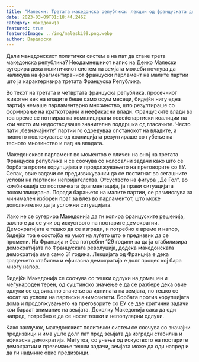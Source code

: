 ```yaml
---
title: "Малески: Третата македонска република: лекции од француската демократија"
date: 2023-03-09T01:18:44.246Z
category: македонија
featured: true
featuredImage: ../img/maleski99.png.webp
author: Вардарски
---
```


Дали македонскиот политички систем е на пат да стане трета македонска република? Неодамнешниот напис на Денко Малески сугерира дека политичкиот систем на земјата можеби почнува да наликува на фрагментираниот француски парламент на малите партии што ја карактеризира третата Француска Република.

Во текот на третата и четвртата француска република, просечниот животен век на владите беше само осум месеци, бидејќи ниту една партија немаше парламентарно мнозинство, што резултираше со формирање на краткотрајни и неефикасни влади. Француските влади во тоа време се потпираа на комплицирани повеќепартиски коалиции на кои често им недостасуваше значителна поддршка од гласачите. Често пати „безначајните“ партии го одредуваа опстанокот на владите, а нивното повлекување од коалицијата резултираше со губење на тесното мнозинство и пад на владата.

Македонскиот парламент во моментов е сличен на оној на третата Француска република и се соочува со колосални задачи како што се борбата против корупцијата и продолжувањето на преговорите со ЕУ. Сепак, овие задачи се предизвикувачки да се постигнат во сегашните услови на партиски непријателства. Отсуството на фигура „Де Гол“, во комбинација со постоечката фрагментација, ја прави ситуацијата покомплицирана. Поради барањето на малите партии, се размислува за минимален изборен праг за влез во парламентот, што може дополнително да ја усложни ситуацијата.

Иако не се сугерира Македонија да ги копира француските решенија, важно е да се учи од искуството на постарите демократии. Демократијата е тешко да се изгради, и потребно е време и напор, бидејќи тоа е состојба на умот на луѓето што е предизвик да се промени. На Франција и беа потребни 129 години за да ја стабилизира демократијата по Француската револуција, додека македонската демократија има само 31 година. Лекцијата од Франција е дека градењето стабилна и ефикасна демократија е долг процес кој бара многу напор.

Бидејќи Македонија се соочува со тешки одлуки на домашен и меѓународен терен, од суштинско значење е да се разбере дека овие одлуки се од витално значење за иднината на земјата, но тешко се носат во услови на партиски анимозитети. Борбата против корупцијата дома и продолжувањето на преговорите со ЕУ се две критични задачи кои бараат внимание на земјата. Доколку Македонија сака да оди напред, потребно е да се носат тешки и непопуларни одлуки.

Како заклучок, македонскиот политички систем се соочува со значајни предизвици и има уште долг пат пред земјата да изгради стабилна и ефикасна демократија. Меѓутоа, со учење од искуството на постарите демократии и преземање тешки задачи, земјата може да оди напред и да ги надмине овие предизвици.
